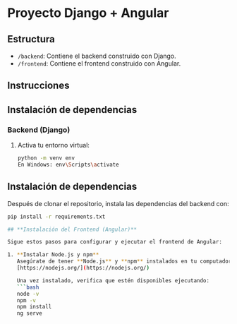 # Proyecto Django + Angular

## Estructura
- `/backend`: Contiene el backend construido con Django.
- `/frontend`: Contiene el frontend construido con Angular.

## Instrucciones

## Instalación de dependencias

### Backend (Django)
1. Activa tu entorno virtual:
   ```bash
   python -m venv env
   En Windows: env\Scripts\activate


## Instalación de dependencias

Después de clonar el repositorio, instala las dependencias del backend con:

```bash
pip install -r requirements.txt

## **Instalación del Frontend (Angular)**

Sigue estos pasos para configurar y ejecutar el frontend de Angular:

1. **Instalar Node.js y npm**  
   Asegúrate de tener **Node.js** y **npm** instalados en tu computadora. Puedes descargar e instalar Node.js desde su sitio oficial:  
   [https://nodejs.org/](https://nodejs.org/)

   Una vez instalado, verifica que estén disponibles ejecutando:
   ```bash
   node -v
   npm -v
   npm install
   ng serve

